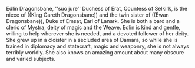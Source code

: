 Edlin Dragonsbane, ''suo jure'' Duchess of Erat, Countess of Selkirk, is the niece of ((King Gareth Dragonsbane)) and the twin sister of ((Ewan Dragonsbane)), Duke of Emsat, Earl of Lanark.  She is both a bard and a cleric of Mystra, deity of magic and the Weave. Edlin is kind and gentle, willing to help wherever she is needed, and a devoted follower of her deity.  She grew up in a cloister in a secluded area of Damara, so while she is trained in diplomacy and statecraft, magic and weaponry, she is not always terribly worldly.  She also knows an amazing amount about many obscure and varied subjects.
